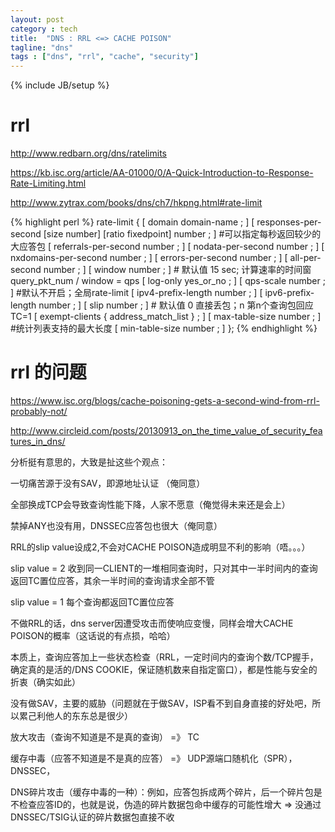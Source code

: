 ```yaml
---
layout: post
category : tech
title:  "DNS : RRL <=> CACHE POISON"
tagline: "dns"
tags : ["dns", "rrl", "cache", "security"] 
---
```

{% include JB/setup %}

# rrl 

http://www.redbarn.org/dns/ratelimits

https://kb.isc.org/article/AA-01000/0/A-Quick-Introduction-to-Response-Rate-Limiting.html

http://www.zytrax.com/books/dns/ch7/hkpng.html#rate-limit

{% highlight perl %}
rate-limit {
     [ domain domain-name ; ]
     [ responses-per-second [size number] [ratio fixedpoint] number ; ]  #可以指定每秒返回较少的大应答包
     [ referrals-per-second number ; ]
     [ nodata-per-second number ; ]
     [ nxdomains-per-second number ; ]
     [ errors-per-second number ; ]
     [ all-per-second number ; ]
     [ window number ; ]  # 默认值 15 sec; 计算速率的时间窗  query_pkt_num / window = qps
     [ log-only yes_or_no ; ]
     [ qps-scale number ; ]  #默认不开启；全局rate-limit
     [ ipv4-prefix-length number ; ]
     [ ipv6-prefix-length number ; ]
     [ slip number ; ]  # 默认值 0 直接丢包；n 第n个查询包回应TC=1
     [ exempt-clients { address_match_list } ; ]
     [ max-table-size number ; ]  #统计列表支持的最大长度
     [ min-table-size number ; ] 
};
{% endhighlight %}


# rrl 的问题 

https://www.isc.org/blogs/cache-poisoning-gets-a-second-wind-from-rrl-probably-not/

http://www.circleid.com/posts/20130913_on_the_time_value_of_security_features_in_dns/

分析挺有意思的，大致是扯这些个观点：

一切痛苦源于没有SAV，即源地址认证 （俺同意）

全部换成TCP会导致查询性能下降，人家不愿意（俺觉得未来还是会上）

禁掉ANY也没有用，DNSSEC应答包也很大（俺同意）

RRL的slip value设成2,不会对CACHE POISON造成明显不利的影响（唔。。。）

slip value = 2 收到同一CLIENT的一堆相同查询时，只对其中一半时间内的查询返回TC置位应答，其余一半时间的查询请求全部不管

slip value = 1 每个查询都返回TC置位应答

不做RRL的话，dns server因遭受攻击而使响应变慢，同样会增大CACHE POISON的概率（这话说的有点损，哈哈）

本质上，查询应答加上一些状态检查（RRL，一定时间内的查询个数/TCP握手，确定真的是活的/DNS COOKIE，保证随机数来自指定窗口），都是性能与安全的折衷（确实如此）
 
没有做SAV，主要的威胁（问题就在于做SAV，ISP看不到自身直接的好处吧，所以累己利他人的东东总是很少）

放大攻击（查询不知道是不是真的查询） =》 TC

缓存中毒（应答不知道是不是真的应答） =》 UDP源端口随机化（SPR），DNSSEC，

DNS碎片攻击（缓存中毒的一种）：例如，应答包拆成两个碎片，后一个碎片包是不检查应答ID的，也就是说，伪造的碎片数据包命中缓存的可能性增大  => 没通过DNSSEC/TSIG认证的碎片数据包直接不收
